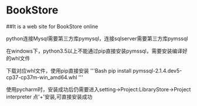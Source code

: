 # BookStore
##It is a web site for BookStore online

python连接Mysql需要第三方库pymysql，连接sqlserver需要第三方库pymssql

在windows下，python3.5以上不能通过pip直接安装pymssql，需要安装编译好的whl文件

下载对应whl文件，使用pip直接安装
'''Bash
pip install pymssql-2.1.4.dev5-cp37-cp37m-win_amd64.whl
'''

使用pycharm时，安装成功后仍需要进入setting->Project:LibraryStore->Project interpreter 点'+'安装,可直接安装成功
